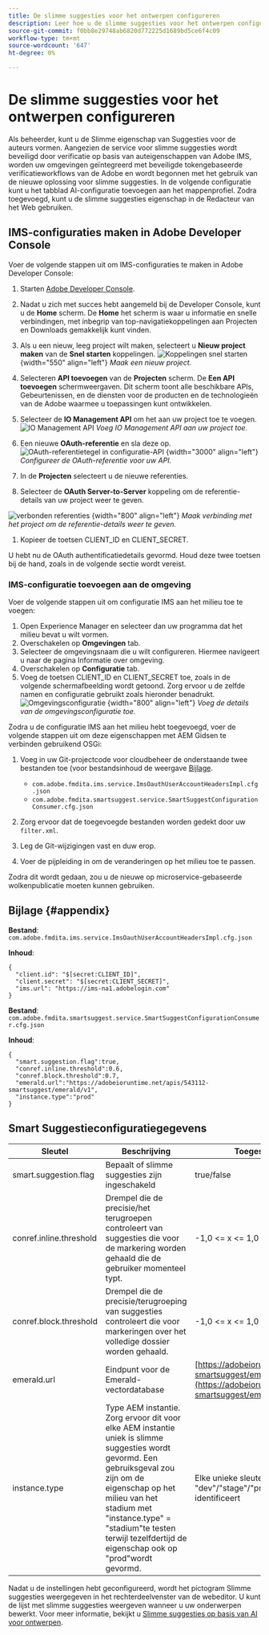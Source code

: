 ```yaml
---
title: De slimme suggesties voor het ontwerpen configureren
description: Leer hoe u de slimme suggesties voor het ontwerpen configureert
source-git-commit: f0bb8e29748ab6820d772225d1689bd5ce6f4c09
workflow-type: tm+mt
source-wordcount: '647'
ht-degree: 0%

---
```


# De slimme suggesties voor het ontwerpen configureren

Als beheerder, kunt u de Slimme eigenschap van Suggesties voor de auteurs vormen. Aangezien de service voor slimme suggesties wordt beveiligd door verificatie op basis van auteigenschappen van Adobe IMS, worden uw omgevingen geïntegreerd met beveiligde tokengebaseerde verificatieworkflows van de Adobe en wordt begonnen met het gebruik van de nieuwe oplossing voor slimme suggesties. In de volgende configuratie kunt u het tabblad AI-configuratie toevoegen aan het mappenprofiel. Zodra toegevoegd, kunt u de slimme suggesties eigenschap in de Redacteur van het Web gebruiken.

## IMS-configuraties maken in Adobe Developer Console

Voer de volgende stappen uit om IMS-configuraties te maken in Adobe Developer Console:
1. Starten [Adobe Developer Console](https://developer.adobe.com/console).
1. Nadat u zich met succes hebt aangemeld bij de Developer Console, kunt u de **Home** scherm. De **Home** het scherm is waar u informatie en snelle verbindingen, met inbegrip van top-navigatiekoppelingen aan Projecten en Downloads gemakkelijk kunt vinden.
1. Als u een nieuw, leeg project wilt maken, selecteert u  **Nieuw project maken** van de  **Snel starten** koppelingen.
   ![Koppelingen snel starten](assets/conf-ss-quick-start.png) {width="550" align="left"}
   *Maak een nieuw project.*

1. Selecteren  **API toevoegen**  van de  **Projecten** scherm.  De **Een API toevoegen** schermweergaven. Dit scherm toont alle beschikbare APIs, Gebeurtenissen, en de diensten voor de producten en de technologieën van de Adobe waarmee u toepassingen kunt ontwikkelen.

1. Selecteer de **IO Management API** om het aan uw project toe te voegen.
   ![IO Management API](assets/confi-ss-io-management.png)
   *Voeg IO Management API aan uw project toe.*

1. Een nieuwe **OAuth-referentie** en sla deze op.
   ![OAuth-referentietegel in configuratie-API](assets/conf-ss-OAuth-credential.png) {width="3000" align="left"}
   *Configureer de OAuth-referentie voor uw API.*

1. In de  **Projecten** selecteert u de nieuwe referenties.

1. Selecteer de **OAuth Server-to-Server** koppeling om de referentie-details van uw project weer te geven.

![verbonden referenties](assets/conf-ss-connected-credentials.png) {width="800" align="left"}
*Maak verbinding met het project om de referentie-details weer te geven.*
1. Kopieer de toetsen CLIENT_ID en CLIENT_SECRET.

U hebt nu de OAuth authentificatiedetails gevormd. Houd deze twee toetsen bij de hand, zoals in de volgende sectie wordt vereist.

### IMS-configuratie toevoegen aan de omgeving

Voer de volgende stappen uit om configuratie IMS aan het milieu toe te voegen:

1. Open Experience Manager en selecteer dan uw programma dat het milieu bevat u wilt vormen.
1. Overschakelen op **Omgevingen** tab.
1. Selecteer de omgevingsnaam die u wilt configureren. Hiermee navigeert u naar de pagina Informatie over omgeving.
1. Overschakelen op **Configuratie** tab.
1. Voeg de toetsen CLIENT_ID en CLIENT_SECRET toe, zoals in de volgende schermafbeelding wordt getoond. Zorg ervoor u de zelfde namen en configuratie gebruikt zoals hieronder benadrukt.
   ![Omgevingsconfiguratie](assets/conf-ss-environment.png) {width="800" align="left"}
   *Voeg de details van de omgevingsconfiguratie toe.*




Zodra u de configuratie IMS aan het milieu hebt toegevoegd, voer de volgende stappen uit om deze eigenschappen met AEM Gidsen te verbinden gebruikend OSGi:

1. Voeg in uw Git-projectcode voor cloudbeheer de onderstaande twee bestanden toe (voor bestandsinhoud de weergave [Bijlage](#appendix).

   * `com.adobe.fmdita.ims.service.ImsOauthUserAccountHeadersImpl.cfg.json`
   * `com.adobe.fmdita.smartsuggest.service.SmartSuggestConfigurationConsumer.cfg.json`
1. Zorg ervoor dat de toegevoegde bestanden worden gedekt door uw `filter.xml`.
1. Leg de Git-wijzigingen vast en duw erop.
1. Voer de pijpleiding in om de veranderingen op het milieu toe te passen.

Zodra dit wordt gedaan, zou u de nieuwe op microservice-gebaseerde wolkenpublicatie moeten kunnen gebruiken.



## Bijlage {#appendix}

**Bestand**:
`com.adobe.fmdita.ims.service.ImsOauthUserAccountHeadersImpl.cfg.json`

**Inhoud**:

```
{
  "client.id": "$[secret:CLIENT_ID]",
  "client.secret": "$[secret:CLIENT_SECRET]",
  "ims.url": "https://ims-na1.adobelogin.com"
}
```

**Bestand**: `com.adobe.fmdita.smartsuggest.service.SmartSuggestConfigurationConsumer.cfg.json`

**Inhoud**:

```
{
  "smart.suggestion.flag":true,
  "conref.inline.threshold":0.6,
  "conref.block.threshold":0.7,
  "emerald.url":"https://adobeioruntime.net/apis/543112-smartsuggest/emerald/v1",
  "instance.type":"prod"
}
```

## Smart Suggestieconfiguratiegegevens

| Sleutel | Beschrijving | Toegestane waarden |
|---|---|---|
| smart.suggestion.flag | Bepaalt of slimme suggesties zijn ingeschakeld | true/false |
| conref.inline.threshold | Drempel die de precisie/het terugroepen controleert van suggesties die voor de markering worden gehaald die de gebruiker momenteel typt. | -1,0 &lt;= x &lt;= 1,0 |
| conref.block.threshold | Drempel die de precisie/terugroeping van suggesties controleert die voor markeringen over het volledige dossier worden gehaald. | -1,0 &lt;= x &lt;= 1,0 |
| emerald.url | Eindpunt voor de Emerald-vectordatabase | [https://adobeioruntime.net/apis/543112-smartsuggest/emerald/v1](https://adobeioruntime.net/apis/543112-smartsuggest/emerald/v1) |
| instance.type | Type AEM instantie. Zorg ervoor dit voor elke AEM instantie uniek is slimme suggesties wordt gevormd. Een gebruiksgeval zou zijn om de eigenschap op het milieu van het stadium met &quot;instance.type&quot; = &quot;stadium&quot;te testen terwijl tezelfdertijd de eigenschap ook op &quot;prod&quot;wordt gevormd. | Elke unieke sleutel die de omgeving &quot;dev&quot;/&quot;stage&quot;/&quot;prod&quot;/&quot;test1&quot;/&quot;stage2&quot; identificeert |

Nadat u de instellingen hebt geconfigureerd, wordt het pictogram Slimme suggesties weergegeven in het rechterdeelvenster van de webeditor. U kunt de lijst met slimme suggesties weergeven wanneer u uw onderwerpen bewerkt. Voor meer informatie, bekijkt u [Slimme suggesties op basis van AI voor ontwerpen](../user-guide/web-editor-content-snippet.md).
